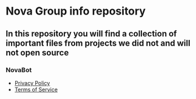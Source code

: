 # Nova Group info repository
## In this repository you will find a collection of important files from projects we did not and will not open source


### NovaBot
- [Privacy Policy](./NovaBot/privacy.md)
- [Terms of Service](./NovaBot/tos.md)